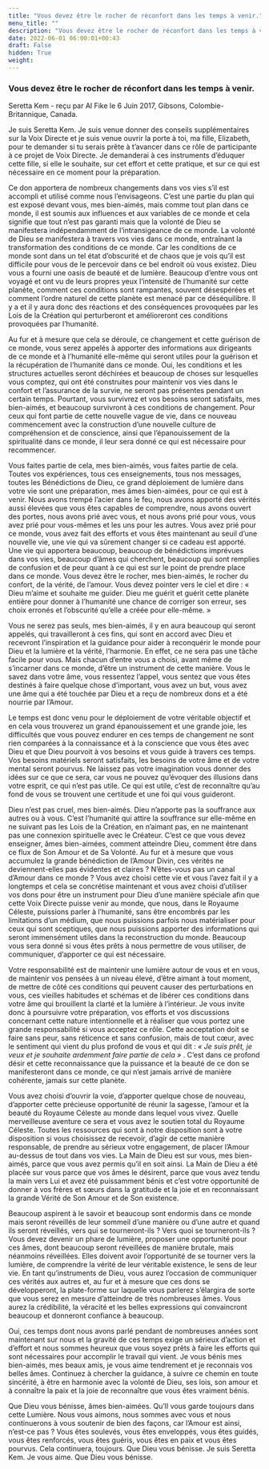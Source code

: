 ```yaml
---
title: "Vous devez être le rocher de réconfort dans les temps à venir."
menu_title: ""
description: "Vous devez être le rocher de réconfort dans les temps à venir."
date: 2022-06-01 06:00:01+00:43
draft: False
hidden: True
weight:
---
```

### Vous devez être le rocher de réconfort dans les temps à venir.

Seretta Kem - reçu par Al Fike le 6 Juin 2017, Gibsons, Colombie-Britannique, Canada.

Je suis Seretta Kem. Je suis venue donner des conseils supplémentaires sur la Voix Directe et je suis venue ouvrir la porte à toi, ma fille, Elizabeth, pour te demander si tu serais prête à t’avancer dans ce rôle de participante à ce projet de Voix Directe. Je demanderai à ces instruments d’éduquer cette fille, si elle le souhaite, sur cet effort et cette pratique, et sur ce qui est nécessaire en ce moment pour la préparation.

Ce don apportera de nombreux changements dans vos vies s’il est accompli et utilisé comme nous l’envisageons. C’est une partie du plan qui est exposé devant vous, mes bien-aimés, mais comme tout plan dans ce monde, il est soumis aux influences et aux variables de ce monde et cela signifie que tout n’est pas garanti mais que la volonté de Dieu se manifestera indépendamment de l’intransigeance de ce monde. La volonté de Dieu se manifestera à travers vos vies dans ce monde, entraînant la transformation des conditions de ce monde. Car les conditions de ce monde sont dans un tel état d’obscurité et de chaos que je vois qu’il est difficile pour vous de le percevoir dans ce bel endroit où vous existez. Dieu vous a fourni une oasis de beauté et de lumière. Beaucoup d’entre vous ont voyagé et ont vu de leurs propres yeux l’intensité de l’humanité sur cette planète, comment ces conditions sont rampantes, souvent désespérées et comment l’ordre naturel de cette planète est menacé par ce déséquilibre. Il y a et il y aura donc des réactions et des conséquences provoquées par les Lois de la Création qui perturberont et amélioreront ces conditions provoquées par l’humanité.

Au fur et à mesure que cela se déroule, ce changement et cette guérison de ce monde, vous serez appelés à apporter des informations aux dirigeants de ce monde et à l’humanité elle-même qui seront utiles pour la guérison et la récupération de l’humanité dans ce monde. Oui, les conditions et les structures actuelles seront déchirées et beaucoup de choses sur lesquelles vous comptez, qui ont été construites pour maintenir vos vies dans le confort et l’assurance de la survie, ne seront pas présentes pendant un certain temps. Pourtant, vous survivrez et vos besoins seront satisfaits, mes bien-aimés, et beaucoup survivront à ces conditions de changement. Pour ceux qui font partie de cette nouvelle vague de vie, dans ce nouveau commencement avec la construction d’une nouvelle culture de compréhension et de conscience, ainsi que l’épanouissement de la spiritualité dans ce monde, il leur sera donné ce qui est nécessaire pour recommencer.

Vous faites partie de cela, mes bien-aimés, vous faites partie de cela. Toutes vos expériences, tous ces enseignements, tous nos messages, toutes les Bénédictions de Dieu, ce grand déploiement de lumière dans votre vie sont une préparation, mes âmes bien-aimées, pour ce qui est à venir. Nous avons trempé l’acier dans le feu, nous avons apporté des vérités aussi élevées que vous êtes capables de comprendre, nous avons ouvert des portes, nous avons prié avec vous, et nous avons prié pour vous, vous avez prié pour vous-mêmes et les uns pour les autres. Vous avez prié pour ce monde, vous avez fait des efforts et vous êtes maintenant au seuil d’une nouvelle vie, une vie qui va sûrement changer si ce cadeau est apporté. Une vie qui apportera beaucoup, beaucoup de bénédictions imprévues dans vos vies, beaucoup d’âmes qui cherchent, beaucoup qui sont remplies de confusion et de peur quant à ce qui est sur le point de prendre place dans ce monde. Vous devez être le rocher, mes bien-aimés, le rocher du confort, de la vérité, de l’amour. Vous devez pointer vers le ciel et dire : « Dieu m’aime et souhaite me guider. Dieu me guérit et guérit cette planète entière pour donner à l’humanité une chance de corriger son erreur, ses choix erronés et l’obscurité qu’elle a créée pour elle-même. »

Vous ne serez pas seuls, mes bien-aimés, il y en aura beaucoup qui seront appelés, qui travailleront à ces fins, qui sont en accord avec Dieu et recevront l’inspiration et la guidance pour aider à reconquérir le monde pour Dieu et la lumière et la vérité, l’harmonie. En effet, ce ne sera pas une tâche facile pour vous. Mais chacun d’entre vous a choisi, avant même de s’incarner dans ce monde, d’être un instrument de cette manière. Vous le savez dans votre âme, vous ressentez l’appel, vous sentez que vous êtes destinés à faire quelque chose d’important, vous avez un but, vous avez une âme qui a été touchée par Dieu et a reçu de nombreux dons et a été nourrie par l’Amour.

Le temps est donc venu pour le déploiement de votre véritable objectif et en cela vous trouverez un grand épanouissement et une grande joie, les difficultés que vous pouvez endurer en ces temps de changement ne sont rien comparées à la connaissance et à la conscience que vous êtes avec Dieu et que Dieu pourvoit à vos besoins et vous guide à travers ces temps. Vos besoins matériels seront satisfaits, les besoins de votre âme et de votre mental seront pourvus. Ne laissez pas votre imagination vous donner des idées sur ce que ce sera, car vous ne pouvez qu’évoquer des illusions dans votre esprit, ce qui n’est pas utile. Ce qui est utile, c’est de reconnaître qu’au fond de vous se trouvent une certitude et une foi qui vous guideront.

Dieu n’est pas cruel, mes bien-aimés. Dieu n’apporte pas la souffrance aux autres ou à vous. C’est l’humanité qui attire la souffrance sur elle-même en ne suivant pas les Lois de la Création, en n’aimant pas, en ne maintenant pas une connexion spirituelle avec le Créateur. C’est ce que vous devez enseigner, âmes bien-aimées, comment atteindre Dieu, comment être dans ce flux de Son Amour et de Sa Volonté. Au fur et à mesure que vous accumulez la grande bénédiction de l’Amour Divin, ces vérités ne deviennent-elles pas évidentes et claires ? N’êtes-vous pas un canal d’Amour dans ce monde ? Vous avez choisi cette vie et vous l’avez fait il y a longtemps et cela se concrétise maintenant et vous avez choisi d’utiliser vos dons pour être un instrument pour Dieu d’une manière spéciale afin que cette Voix Directe puisse venir au monde, que nous, dans le Royaume Céleste, puissions parler à l’humanité, sans être encombrés par les limitations d’un médium, que nous puissions parfois nous matérialiser pour ceux qui sont sceptiques, que nous puissions apporter des informations qui seront immensément utiles dans la reconstruction du monde. Beaucoup vous sera donné si vous êtes prêts à nous permettre de vous utiliser, de communiquer, d’apporter ce qui est nécessaire.

Votre responsabilité est de maintenir une lumière autour de vous et en vous, de maintenir vos pensées à un niveau élevé, d’être aimant à tout moment, de mettre de côté ces conditions qui peuvent causer des perturbations en vous, ces vieilles habitudes et schémas et de libérer ces conditions dans votre âme qui brouillent la clarté et la lumière à l’intérieur. Je vous invite donc à poursuivre votre préparation, vos efforts et vos discussions concernant cette nature intentionnelle et à réaliser que vous portez une grande responsabilité si vous acceptez ce rôle. Cette acceptation doit se faire sans peur, sans réticence et sans confusion, mais de tout cœur, avec le sentiment qui vient du plus profond de vous et qui dit : *« Je suis prêt, je veux et je souhaite ardemment faire partie de cela »* . C’est dans ce profond désir et cette reconnaissance que la puissance et la beauté de ce don se manifesteront dans ce monde, ce qui n’est jamais arrivé de manière cohérente, jamais sur cette planète.

Vous avez choisi d’ouvrir la voie, d’apporter quelque chose de nouveau, d’apporter cette précieuse opportunité de réunir la sagesse, l’amour et la beauté du Royaume Céleste au monde dans lequel vous vivez. Quelle merveilleuse aventure ce sera et vous avez le soutien total du Royaume Céleste. Toutes les ressources qui sont à notre disposition sont à votre disposition si vous choisissez de recevoir, d’agir de cette manière responsable, de prendre au sérieux votre engagement, de placer l’Amour au-dessus de tout dans vos vies. La Main de Dieu est sur vous, mes bien-aimés, parce que vous avez permis qu’il en soit ainsi. La Main de Dieu a été placée sur vous parce que vos âmes le désirent, parce que vous avez tendu la main vers Lui et avez été puissamment bénis et c’est votre opportunité de donner à vos frères et sœurs dans la gratitude et la joie et en reconnaissant la grande Vérité de Son Amour et de Son existence.

Beaucoup aspirent à le savoir et beaucoup sont endormis dans ce monde mais seront réveillés de leur sommeil d’une manière ou d’une autre et quand ils seront réveillés, vers qui se tourneront-ils ? Vers quoi se tourneront-ils ? Vous devez devenir un phare de lumière, proposer une opportunité pour ces âmes, dont beaucoup seront réveillées de manière brutale, mais néanmoins réveillées. Elles doivent avoir l’opportunité de se tourner vers la lumière, de comprendre la vérité de leur véritable existence, le sens de leur vie. En tant qu’instruments de Dieu, vous aurez l’occasion de communiquer ces vérités aux autres et, au fur et à mesure que ces dons se développeront, la plate-forme sur laquelle vous parlerez s’élargira de sorte que vous serez en mesure d’atteindre de très nombreuses âmes. Vous aurez la crédibilité, la véracité et les belles expressions qui convaincront beaucoup et donneront confiance à beaucoup.

Oui, ces temps dont nous avons parlé pendant de nombreuses années sont maintenant sur nous et la gravité de ces temps exige un sérieux d’action et d’effort et nous sommes heureux que vous soyez prêts à faire les efforts qui sont nécessaires pour accomplir le travail qui vient. Je vous bénis mes bien-aimés, mes beaux amis, je vous aime tendrement et je reconnais vos belles âmes. Continuez à chercher la guidance, à suivre ce chemin en toute sincérité, à être en harmonie avec la volonté de Dieu, ses lois, son amour et à connaître la paix et la joie de reconnaître que vous êtes vraiment bénis.

Que Dieu vous bénisse, âmes bien-aimées. Qu’Il vous garde toujours dans cette Lumière. Nous vous aimons, nous sommes avec vous et nous continuerons à vous soutenir de bien des façons, car l’Amour est ainsi, n’est-ce pas ? Vous êtes soulevés, vous êtes enveloppés, vous êtes guidés, vous êtes renforcés, vous êtes guéris, vous êtes en paix et vous êtes pourvus. Cela continuera, toujours. Que Dieu vous bénisse. Je suis Seretta Kem. Je vous aime. Que Dieu vous bénisse.
